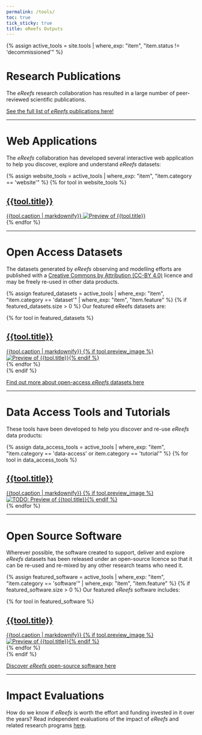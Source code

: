 ```yaml
---
permalink: /tools/
toc: true
tick_sticky: true
title: eReefs Outputs
---
```

{% assign active_tools = site.tools | where_exp: "item", "item.status != 'decommissioned'" %}

# Research Publications

The *eReefs* research collaboration has resulted in a large number of peer-reviewed scientific publications.

[See the full list of *eReefs* publications here!](/research/publications/peer-reviewed-publications.html)

---

# Web Applications

The *eReefs* collaboration has developed several interactive web application to help you discover, explore and understand
*eReefs* datasets:

<div class="tilegroup">
{% assign website_tools = active_tools | where_exp: "item", "item.category == 'website'" %}
{% for tool in website_tools %}
<div class="tile {{tool.category}}" markdown="0">
  <a href="{{tool.target_url}}" target="_window" title="Navigate to {{tool.title}}">
    <i class="fas fa-{{tool.fa-icon}}"></i>
    <h2>{{tool.title}}</h2>
    {{tool.caption | markdownify}}
    <img alt="Preview of {{tool.title}}" src="{{tool.preview_image}}" />
  </a>
</div>
{% endfor %}
</div>

---

# Open Access Datasets

The datasets generated by *eReefs* observing and modelling efforts are published with a [Creative Commons by Attribution (CC-BY 4.0)](https://creativecommons.org/licenses/by/4.0/legalcode) licence and may be freely re-used in other data products.

{% assign featured_datasets = active_tools | where_exp: "item", "item.category == 'dataset'" | where_exp: "item", "item.feature" %}
{% if featured_datasets.size > 0 %}
Our featured eReefs datasets are:
<div class="tilegroup">
{% for tool in featured_datasets %}
<div class="tile {{tool.agency}} {{tool.category}}" markdown="0">
  <a href="/research/publications/datasets.html#{{tool.title | slugify}}" target="_window" title="Navigate to {{tool.title}}">
    <i class="fas fa-{{tool.fa-icon}}"></i>
    <h2>{{tool.title}}</h2>
    {{tool.caption | markdownify}}
    {% if tool.preview_image %}<img alt="Preview of {{tool.title}}" src="{{tool.preview_image}}" />{% endif %}
  </a>
</div>
{% endfor %}
</div>
{% endif %}

[Find out more about open-access *eReefs* datasets here](/research/publications/datasets.html)

---

# Data Access Tools and Tutorials

These tools have been developed to help you discover and re-use *eReefs* data products:

<div class="tilegroup">
{% assign data_access_tools = active_tools | where_exp: "item", "item.category == 'data-access' or item.category == 'tutorial'" %}
{% for tool in data_access_tools %}
<div class="tile {{tool.agency}} {{tool.category}}" markdown="0">
  <a href="{{tool.target_url}}" target="_window" title="Navigate to {{tool.title}}">
    <i class="fas fa-{{tool.fa-icon}}"></i>
    <h2>{{tool.title}}</h2>
    {{tool.caption | markdownify}}
    {% if tool.preview_image %}<img alt="TODO: Preview of {{tool.title}}" src="{{tool.preview_image}}" />{% endif %}
  </a>
</div>
{% endfor %}
</div>

---

# Open Source Software

Wherever possible, the software created to support, deliver and explore *eReefs* datasets has been released under an open-source licence so that it can be re-used and re-mixed by any other research teams who need it.

{% assign featured_software = active_tools | where_exp: "item", "item.category == 'software'" | where_exp: "item", "item.feature" %}
{% if featured_software.size > 0 %}
Our featured *eReefs* software includes:
<div class="tilegroup">
{% for tool in featured_software %}
<div class="tile {{tool.agency}} {{tool.category}}" markdown="0">
  <a href="/research/publications/datasets.html#{{tool.title | slugify}}" target="_window" title="Navigate to {{tool.title}}">
    <i class="fas fa-{{tool.fa-icon}}"></i>
    <h2>{{tool.title}}</h2>
    {{tool.caption | markdownify}}
    {% if tool.preview_image %}<img alt="Preview of {{tool.title}}" src="{{tool.preview_image}}" />{% endif %}
  </a>
</div>
{% endfor %}
</div>
{% endif %}

[Discover *eReefs* open-source software here](/research/publications/software.html)

---

# Impact Evaluations

How do we know if *eReefs* is worth the effort and funding invested in it over the years? Read independent evaluations of the impact of *eReefs* and related research programs [here](/research/publications/software.html).
